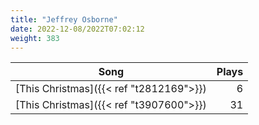 ```yaml
---
title: "Jeffrey Osborne"
date: 2022-12-08/2022T07:02:12
weight: 383
---
```




 Song | Plays 
----- | -----:
[This Christmas]({{< ref "t2812169">}}) | 6
[This Christmas]({{< ref "t3907600">}}) | 31
